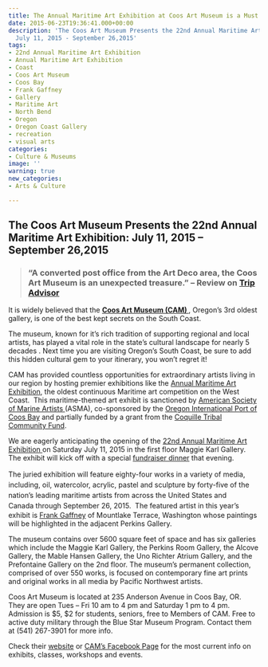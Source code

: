 ```yaml
---
title: The Annual Maritime Art Exhibition at Coos Art Museum is a Must See!
date: 2015-06-23T19:36:41.000+00:00
description: 'The Coos Art Museum Presents the 22nd Annual Maritime Art Exhibition:
  July 11, 2015 - September 26,2015'
tags:
- 22nd Annual Maritime Art Exhibition
- Annual Maritime Art Exhibition
- Coast
- Coos Art Museum
- Coos Bay
- Frank Gaffney
- Gallery
- Maritime Art
- North Bend
- Oregon
- Oregon Coast Gallery
- recreation
- visual arts
categories:
- Culture & Museums
image: ''
warning: true
new_categories:
- Arts & Culture

---
```

## The Coos Art Museum Presents the 22nd Annual Maritime Art Exhibition: July 11, 2015 – September 26,2015

> ### “A converted post office from the Art Deco area, the Coos Art Museum is an unexpected treasure.” – Review on <a href="http://www.tripadvisor.com/Attraction_Review-g51813-d5777748-Reviews-Coos_Art_Museum-Coos_Bay_Oregon.html" target="_blank">Trip Advisor</a>

It is widely believed that the <a href="http://www.coosart.org/" target="_blank"><strong>Coos Art Museum (CAM) </strong></a>, Oregon’s 3rd oldest gallery, is one of the best kept secrets on the South Coast.

The museum, known for it’s rich tradition of supporting regional and local artists, has played a vital role in the state’s cultural landscape for nearly 5 decades . Next time you are visiting Oregon’s South Coast, be sure to add this hidden cultural gem to your itinerary, you won’t regret it!

CAM has provided countless opportunities for extraordinary artists living in our region by hosting premier exhibitions like the [Annual Maritime Art Exhibition](http://theworldlink.com/lifestyles/go/coos-art-museum-s-maritime-exhibit-on-the-horizon/article_af44df37-96bd-5752-8836-706793394db2.html), the oldest continuous Maritime art competition on the West Coast.  This maritime-themed art exhibit is sanctioned by <a href="https://americansocietyofmarineartists.wildapricot.org/" target="_blank">American Society of Marine Artists </a>(ASMA), co-sponsored by the <a href="http://portofcoosbay.com/" target="_blank">Oregon International Port of Coos Bay</a> and partially funded by a grant from the <a href="http://www.coquilletribalfund.org/" target="_blank">Coquille Tribal Community Fund</a>.

We are eagerly anticipating the opening of the <a href="http://www.oregonsadventurecoast.com/listings/22nd-annual-maritime-art-exhibition/" target="_blank">22nd Annual Maritime Art Exhibition </a>on Saturday July 11, 2015 in the first floor Maggie Karl Gallery. The exhibit will kick off with a special <a href="http://theworldlink.com/news/local/dinner-kicks-off-maritime-art-exhibition/article_4f08c927-bb82-5eef-9e9e-55fd2c7897fa.html" target="_blank">fundraiser dinner</a> that evening.

<span style="line-height: 1.5;">The juried exhibition will feature eighty-four works in a variety of media, including, oil, watercolor, acrylic, pastel and sculpture by forty-five of the nation’s leading maritime artists from across the United States and Canada</span> through September 26, 2015.  The featured artist in this year’s exhibit is <a href="http://www.frankgaffney.com/FrankGaffney/Welcome.html" target="_blank">Frank Gaffney</a> of Mountlake Terrace, Washington whose paintings will be highlighted in the adjacent Perkins Gallery.

The museum contains over 5600 square feet of space and has six galleries which include the Maggie Karl Gallery, the Perkins Room Gallery, the Alcove Gallery, the Mable Hansen Gallery, the Uno Richter Atrium Gallery, and the Prefontaine Gallery on the 2nd floor. The museum’s permanent collection, comprised of over 550 works, is focused on contemporary fine art prints and original works in all media by Pacific Northwest artists.

Coos Art Museum is located at 235 Anderson Avenue in Coos Bay, OR. They are open Tues – Fri 10 am to 4 pm and Saturday 1 pm to 4 pm. Admission is $5, $2 for students, seniors, free to Members of CAM. Free to active duty military through the Blue Star Museum Program. Contact them at (541) 267-3901 for more info.

Check their <a href="http://www.coosart.org/" target="_blank">website</a> or <a href="https://www.facebook.com/coosartmuseum" target="_blank">CAM’s Facebook Page</a> for the most current info on exhibits, classes, workshops and events.